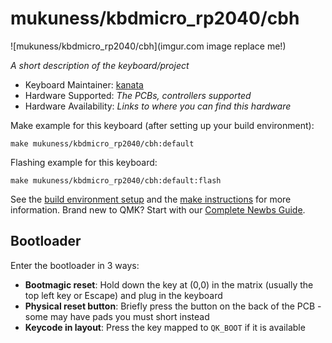# mukuness/kbdmicro_rp2040/cbh

![mukuness/kbdmicro_rp2040/cbh](imgur.com image replace me!)

*A short description of the keyboard/project*

* Keyboard Maintainer: [kanata](https://github.com/kanata)
* Hardware Supported: *The PCBs, controllers supported*
* Hardware Availability: *Links to where you can find this hardware*

Make example for this keyboard (after setting up your build environment):

    make mukuness/kbdmicro_rp2040/cbh:default

Flashing example for this keyboard:

    make mukuness/kbdmicro_rp2040/cbh:default:flash

See the [build environment setup](https://docs.qmk.fm/#/getting_started_build_tools) and the [make instructions](https://docs.qmk.fm/#/getting_started_make_guide) for more information. Brand new to QMK? Start with our [Complete Newbs Guide](https://docs.qmk.fm/#/newbs).

## Bootloader

Enter the bootloader in 3 ways:

* **Bootmagic reset**: Hold down the key at (0,0) in the matrix (usually the top left key or Escape) and plug in the keyboard
* **Physical reset button**: Briefly press the button on the back of the PCB - some may have pads you must short instead
* **Keycode in layout**: Press the key mapped to `QK_BOOT` if it is available
